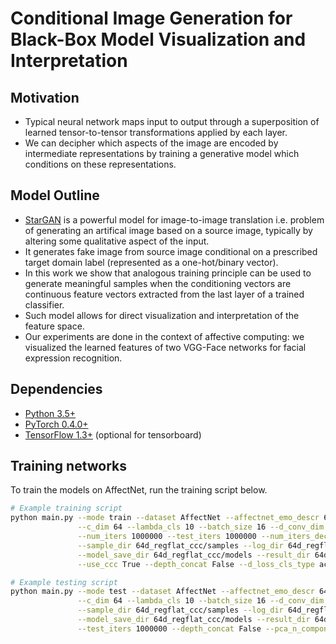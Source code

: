 # Conditional Image Generation for Black-Box Model Visualization and Interpretation


<!---| ![](jpg/sample.jpg) | 
|:--:| 
| *Space* |--->


## Motivation
* Typical neural network maps input to output through a superposition of learned tensor-to-tensor transformations applied by each layer. 
* We can decipher which aspects of the image are encoded by intermediate representations by training a generative model which conditions on these representations.

## Model Outline
* [StarGAN](https://arxiv.org/abs/1711.09020) is a powerful model for image-to-image translation i.e. problem of generating an artifical image based on a source image, typically by altering some qualitative aspect of the input.
* It generates fake image from source image conditional on a prescribed target domain label (represented as a one-hot/binary vector).
* In this work we show that analogous training principle can be used to generate meaningful samples when the conditioning vectors are continuous feature vectors extracted from the last layer of a trained classifier.
* Such model allows for direct visualization and interpretation of the feature space.
* Our experiments are done in the context of affective computing: we visualized the learned features of two VGG-Face networks for facial expression recognition.

## Dependencies
* [Python 3.5+](https://www.continuum.io/downloads)
* [PyTorch 0.4.0+](http://pytorch.org/)
* [TensorFlow 1.3+](https://www.tensorflow.org/) (optional for tensorboard)

## Training networks
To train the models on AffectNet, run the training script below.

```bash
# Example training script
python main.py --mode train --dataset AffectNet --affectnet_emo_descr 64d_reg  --image_size 112 \
               --c_dim 64 --lambda_cls 10 --batch_size 16 --d_conv_dim 128 --g_conv_dim 128 --g_lr 0.0001 --d_lr 0.0001 \
               --num_iters 1000000 --test_iters 1000000 --num_iters_decay 9000000 --affectnet_image_dir affectnet \
               --sample_dir 64d_regflat_ccc/samples --log_dir 64d_regflat_ccc/logs \
               --model_save_dir 64d_regflat_ccc/models --result_dir 64d_regflat_ccc/results \
               --use_ccc True --depth_concat False --d_loss_cls_type actv --pca_n_components 3 --pca_variant 'quantiles'

# Example testing script
python main.py --mode test --dataset AffectNet --affectnet_emo_descr 64d_reg --image_size 112 \
               --c_dim 64 --lambda_cls 10 --batch_size 16 --d_conv_dim 128 --g_conv_dim 128 --affectnet_image_dir affectnet \
               --sample_dir 64d_regflat_ccc/samples --log_dir 64d_regflat_ccc/logs \
               --model_save_dir 64d_regflat_ccc/models --result_dir 64d_regflat_ccc/results \
               --test_iters 1000000 --depth_concat False --pca_n_components 3 --pca_variant 'quantiles'
```
